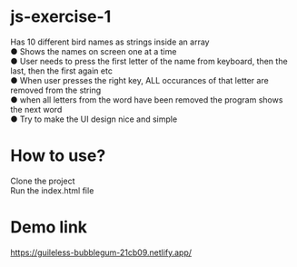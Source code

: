 # js-exercise-1
Has 10 different bird names as strings inside an array</br>
● Shows the names on screen one at a time</br>
● User needs to press the first letter of the name from keyboard, then the last,
then the first again etc</br>
● When user presses the right key, ALL occurances of that letter are removed from
the string</br>
● when all letters from the word have been removed the program shows the next
word</br>
● Try to make the UI design nice and simple</br>

# How to use?
Clone the project</br>
Run the index.html file</br>

# Demo link
https://guileless-bubblegum-21cb09.netlify.app/
